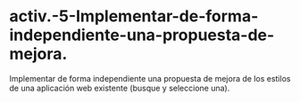 # activ.-5-Implementar-de-forma-independiente-una-propuesta-de-mejora.
Implementar de forma independiente una propuesta de mejora de los estilos de una aplicación web existente (busque y seleccione una).
